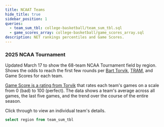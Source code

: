 ```yaml
---
title: NCAAT Teams
hide_title: true
sidebar_position: 1
queries:
  - team_sum_tbl: college-basketball/team_sum_tbl.sql
  - game_scores_array: college-basketball/game_scores_array.sql
description: NET rankings percentiles and Game Scores. 
---
```


### 2025 NCAA Tournament 

Updated March 17 to show the 68-team NCAA Tournament field by region. Shows the odds to reach the first few rounds per [Bart Torvik](https://barttorvik.com/tourneytime.php), [TRAM](https://blessyourchart.substack.com/p/130-riding-the-shot-volume-tram), and Game Scores for each team.

[Game Score is a rating from Torvik](https://adamcwisports.blogspot.com/2015/11/introducing-g-score.html) that rates each team's games on a scale from 0 (bad) to 100 (perfect). The data shows a team's average across all games, the last five games, and the trend over the course of the entire season.

Click through to view an individual team's details. 


```sql regions
select region from team_sum_tbl
```

<Dropdown data={regions} name=region value=region defaultValue="%">
  <DropdownOption value="%" valueLabel="Region"/>
</Dropdown>

<DataTable data={game_scores_array} rows=68 link=team_link search=true groupBy=region groupType=section groupNamePosition=top rowNumbers=false>
  <Column id=region title="Region"/>
  <Column id=seed title="Seed"/>
  <Column id=team title="Team"/>
  <Column id=r64 fmt=pct1 contentType=bar barColor=#c3f6c3 backgroundColor=#fbb0a9 title="R64"/>
  <Column id=r32 fmt=pct1 contentType=bar barColor=#c3f6c3 backgroundColor=#fbb0a9 title="R32"/>
  <Column id=s16 fmt=pct1 contentType=bar barColor=#c3f6c3 backgroundColor=#fbb0a9 title="S16"/>
  <Column id=tram contentType=colorscale colorScale={['#fbb0a9', 'floralwhite', '#c3f6c3']} colorMid=0 fmt=num1 title="TRAM +/-"/>
  <Column id=season_avg fmt=num1 title="Season" colGroup="Game Score Avg"/>
  <Column id=last_five_avg fmt=num1 title="Last 5" colGroup="Game Score Avg"/>
  <Column id=game_scores title="Trend" colGroup="Game Score Avg" contentType=sparkarea sparkX=date sparkY=game_score sparkColor=#53768a/>
</DataTable>



